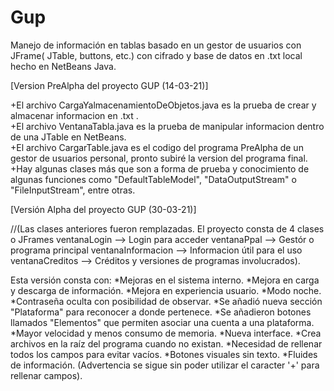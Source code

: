 # Gup
Manejo de información en tablas basado en un gestor de usuarios con JFrame( JTable, buttons, etc.) con cifrado y base de datos en .txt local hecho en NetBeans Java.

[Version PreAlpha del proyecto GUP (14-03-21)]

+El archivo CargaYalmacenamientoDeObjetos.java es la prueba de crear y almacenar informacion en .txt .          
+El archivo VentanaTabla.java es la prueba de manipular informacion dentro de una JTable en NetBeans.       
+El archivo CargarTable.java es el codigo del programa PreAlpha de un gestor de usuarios personal, pronto subiré la version del programa final.     
+Hay algunas clases más que son a forma de prueba y conocimiento de algunas funciones como "DefaultTableModel", "DataOutputStream" o "FileInputStream", entre otras.    

[Versión Alpha del proyecto GUP (30-03-21)]

//(Las clases anteriores fueron remplazadas.
  El proyecto consta de 4 clases o JFrames
    ventanaLogin --> Login para acceder
    ventanaPpal --> Gestór o programa principal
    ventanaInformacion --> Informacion útil para el uso
    ventanaCreditos --> Créditos y versiones de programas involucrados).
    
Esta versión consta con:
*Mejoras en el sistema interno.
*Mejora en carga y descarga de información.
*Mejora en experiencia usuario.
*Modo noche.
*Contraseña oculta con posibilidad de observar.
*Se añadió nueva sección "Plataforma" para reconocer a donde pertenece.
*Se añadieron botones llamados "Elementos" que permiten asociar una cuenta a una plataforma.
*Mayor velocidad y menos consumo de memoria.
*Nueva interface.
*Crea archivos en la raíz del programa cuando no existan.
*Necesidad de rellenar todos los campos para evitar vacíos.
*Botones visuales sin texto.
*Fluides de información.
(Advertencia se sigue sin poder utilizar el caracter '+' para rellenar campos).
